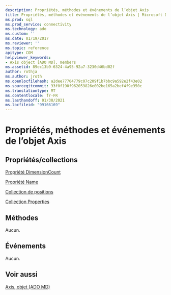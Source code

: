 ```yaml
---
description: Propriétés, méthodes et événements de l’objet Axis
title: Propriétés, méthodes et événements de l’objet Axis | Microsoft Docs
ms.prod: sql
ms.prod_service: connectivity
ms.technology: ado
ms.custom: ''
ms.date: 01/19/2017
ms.reviewer: ''
ms.topic: reference
apitype: COM
helpviewer_keywords:
- Axis object [ADO MD], members
ms.assetid: 89ec13b9-6324-4a95-92a7-3230d46bd02f
author: rothja
ms.author: jroth
ms.openlocfilehash: a2dee77704779c07c209f1b7bbc9a592e2f43e02
ms.sourcegitcommit: 33f0f190f962059826e002be165a2bef4f9e350c
ms.translationtype: MT
ms.contentlocale: fr-FR
ms.lasthandoff: 01/30/2021
ms.locfileid: "99166169"
---
```

# <a name="axis-object-properties-methods-and-events"></a>Propriétés, méthodes et événements de l’objet Axis
## <a name="propertiescollections"></a>Propriétés/collections  
 [Propriété DimensionCount](./dimensioncount-property-ado-md.md)  
  
 [Propriété Name](./name-property-ado-md.md)  
  
 [Collection de positions](./positions-collection-ado-md.md)  
  
 [Collection Properties](../ado-api/properties-collection-ado.md)  
  
## <a name="methods"></a>Méthodes  
 Aucun.  
  
## <a name="events"></a>Événements  
 Aucun.  
  
## <a name="see-also"></a>Voir aussi  
 [Axis, objet (ADO MD)](./axis-object-ado-md.md)